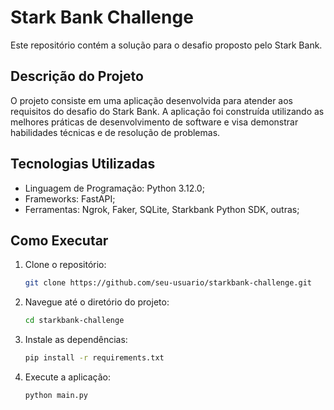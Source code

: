 # Stark Bank Challenge

Este repositório contém a solução para o desafio proposto pelo Stark Bank.

## Descrição do Projeto

O projeto consiste em uma aplicação desenvolvida para atender aos requisitos do desafio do Stark Bank. A aplicação foi construída utilizando as melhores práticas de desenvolvimento de software e visa demonstrar habilidades técnicas e de resolução de problemas.

## Tecnologias Utilizadas

- Linguagem de Programação: Python 3.12.0;
- Frameworks: FastAPI;
- Ferramentas: Ngrok, Faker, SQLite, Starkbank Python SDK, outras;

## Como Executar

1. Clone o repositório:
    ```sh
    git clone https://github.com/seu-usuario/starkbank-challenge.git
    ```
2. Navegue até o diretório do projeto:
    ```sh
    cd starkbank-challenge
    ```
3. Instale as dependências:
    ```sh
    pip install -r requirements.txt
    ```
4. Execute a aplicação:
    ```sh
    python main.py
    ```
